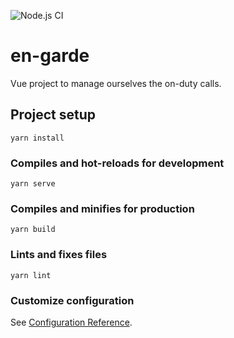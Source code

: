 ![Node.js CI](https://github.com/igomezal/en-garde/workflows/Node.js%20CI/badge.svg?branch=master)

# en-garde

Vue project to manage ourselves the on-duty calls.

## Project setup
```
yarn install
```

### Compiles and hot-reloads for development
```
yarn serve
```

### Compiles and minifies for production
```
yarn build
```

### Lints and fixes files
```
yarn lint
```

### Customize configuration
See [Configuration Reference](https://cli.vuejs.org/config/).
